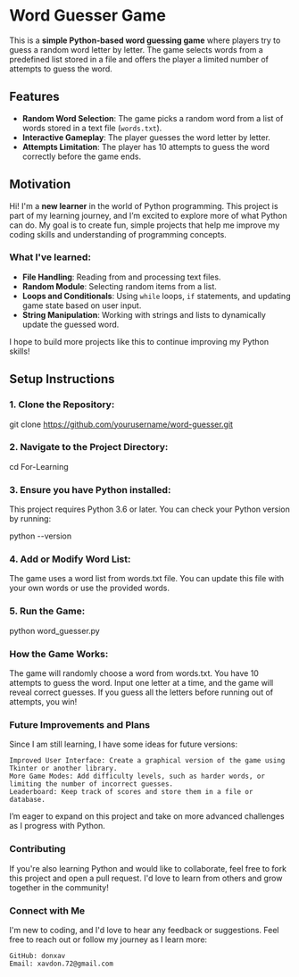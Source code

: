 # Word Guesser Game

This is a **simple Python-based word guessing game** where players try to guess a random word letter by letter. The game selects words from a predefined list stored in a file and offers the player a limited number of attempts to guess the word.

## Features
- **Random Word Selection**: The game picks a random word from a list of words stored in a text file (`words.txt`).
- **Interactive Gameplay**: The player guesses the word letter by letter.
- **Attempts Limitation**: The player has 10 attempts to guess the word correctly before the game ends.

## Motivation
Hi! I'm a **new learner** in the world of Python programming. This project is part of my learning journey, and I’m excited to explore more of what Python can do. My goal is to create fun, simple projects that help me improve my coding skills and understanding of programming concepts.

### What I've learned:
- **File Handling**: Reading from and processing text files.
- **Random Module**: Selecting random items from a list.
- **Loops and Conditionals**: Using `while` loops, `if` statements, and updating game state based on user input.
- **String Manipulation**: Working with strings and lists to dynamically update the guessed word.

I hope to build more projects like this to continue improving my Python skills!

## Setup Instructions

### 1. Clone the Repository:

git clone https://github.com/yourusername/word-guesser.git

### 2. Navigate to the Project Directory:

cd For-Learning

### 3. Ensure you have Python installed:

This project requires Python 3.6 or later. You can check your Python version by running:

python --version

### 4. Add or Modify Word List:

The game uses a word list from words.txt file. You can update this file with your own words or use the provided words.

### 5. Run the Game:

python word_guesser.py

### How the Game Works:

The game will randomly choose a word from words.txt.
You have 10 attempts to guess the word.
Input one letter at a time, and the game will reveal correct guesses.
If you guess all the letters before running out of attempts, you win!

### Future Improvements and Plans

Since I am still learning, I have some ideas for future versions:

    Improved User Interface: Create a graphical version of the game using Tkinter or another library.
    More Game Modes: Add difficulty levels, such as harder words, or limiting the number of incorrect guesses.
    Leaderboard: Keep track of scores and store them in a file or database.

I’m eager to expand on this project and take on more advanced challenges as I progress with Python.

### Contributing

If you're also learning Python and would like to collaborate, feel free to fork this project and open a pull request. I'd love to learn from others and grow together in the community!

### Connect with Me

I'm new to coding, and I'd love to hear any feedback or suggestions. Feel free to reach out or follow my journey as I learn more:

    GitHub: donxav
    Email: xavdon.72@gmail.com